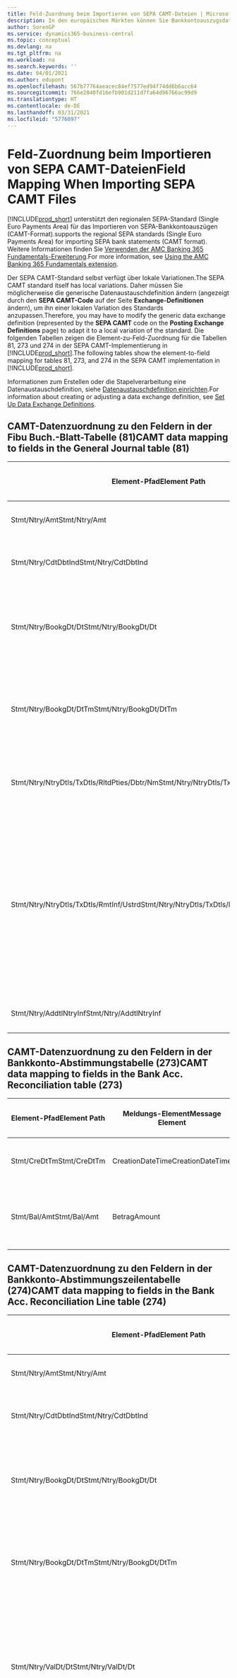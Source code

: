 ```yaml
---
title: Feld-Zuordnung beim Importieren von SEPA CAMT-Dateien | Microsoft Docs
description: In den europäischen Märkten können Sie Bankkontoauszugsdateien in den regionalen SEPA-Standards (einzelner Eurozahlungs-Bereich) importieren.
author: SorenGP
ms.service: dynamics365-business-central
ms.topic: conceptual
ms.devlang: na
ms.tgt_pltfrm: na
ms.workload: na
ms.search.keywords: ''
ms.date: 04/01/2021
ms.author: edupont
ms.openlocfilehash: 567b77764aeacec84ef7577ed94f74dd6b6acc64
ms.sourcegitcommit: 766e2840fd16efb901d211d7fa64d96766ac99d9
ms.translationtype: HT
ms.contentlocale: de-DE
ms.lasthandoff: 03/31/2021
ms.locfileid: "5776097"
---
```

# <a name="field-mapping-when-importing-sepa-camt-files"></a><span data-ttu-id="3d838-103">Feld-Zuordnung beim Importieren von SEPA CAMT-Dateien</span><span class="sxs-lookup"><span data-stu-id="3d838-103">Field Mapping When Importing SEPA CAMT Files</span></span>
[!INCLUDE[prod_short](includes/prod_short.md)] <span data-ttu-id="3d838-104">unterstützt den regionalen SEPA-Standard (Single Euro Payments Area) für das Importieren von SEPA-Bankkontoauszügen (CAMT-Format).</span><span class="sxs-lookup"><span data-stu-id="3d838-104">supports the regional SEPA standards (Single Euro Payments Area) for importing SEPA bank statements (CAMT format).</span></span> <span data-ttu-id="3d838-105">Weitere Informationen finden Sie [Verwenden der AMC Banking 365 Fundamentals-Erweiterung](ui-extensions-amc-banking.md).</span><span class="sxs-lookup"><span data-stu-id="3d838-105">For more information, see [Using the AMC Banking 365 Fundamentals extension](ui-extensions-amc-banking.md).</span></span>  

 <span data-ttu-id="3d838-106">Der SEPA CAMT-Standard selbst verfügt über lokale Variationen.</span><span class="sxs-lookup"><span data-stu-id="3d838-106">The SEPA CAMT standard itself has local variations.</span></span> <span data-ttu-id="3d838-107">Daher müssen Sie möglicherweise die generische Datenaustauschdefinition ändern (angezeigt durch den **SEPA CAMT-Code** auf der Seite **Exchange-Definitionen** ändern), um ihn einer lokalen Variation des Standards anzupassen.</span><span class="sxs-lookup"><span data-stu-id="3d838-107">Therefore, you may have to modify the generic data exchange definition (represented by the **SEPA CAMT** code on the **Posting Exchange Definitions** page) to adapt it to a local variation of the standard.</span></span> <span data-ttu-id="3d838-108">Die folgenden Tabellen zeigen die Element-zu-Feld-Zuordnung für die Tabellen 81, 273 und 274 in der SEPA CAMT-Implementierung in [!INCLUDE[prod_short](includes/prod_short.md)].</span><span class="sxs-lookup"><span data-stu-id="3d838-108">The following tables show the element-to-field mapping for tables 81, 273, and 274 in the SEPA CAMT implementation in [!INCLUDE[prod_short](includes/prod_short.md)].</span></span>  

 <span data-ttu-id="3d838-109">Informationen zum Erstellen oder die Stapelverarbeitung eine Datenaustauschdefinition, siehe [Datenaustauschdefinition einrichten](across-how-to-set-up-data-exchange-definitions.md).</span><span class="sxs-lookup"><span data-stu-id="3d838-109">For information about creating or adjusting a data exchange definition, see [Set Up Data Exchange Definitions](across-how-to-set-up-data-exchange-definitions.md).</span></span>  

## <a name="camt-data-mapping-to-fields-in-the-general-journal-table-81"></a><span data-ttu-id="3d838-110">CAMT-Datenzuordnung zu den Feldern in der Fibu Buch.-Blatt-Tabelle (81)</span><span class="sxs-lookup"><span data-stu-id="3d838-110">CAMT data mapping to fields in the General Journal table (81)</span></span>  

|<span data-ttu-id="3d838-111">Element-Pfad</span><span class="sxs-lookup"><span data-stu-id="3d838-111">Element Path</span></span>|<span data-ttu-id="3d838-112">Meldungs-Element</span><span class="sxs-lookup"><span data-stu-id="3d838-112">Message Element</span></span>|<span data-ttu-id="3d838-113">Datentyp</span><span class="sxs-lookup"><span data-stu-id="3d838-113">Data Type</span></span>|<span data-ttu-id="3d838-114">Beschreibung</span><span class="sxs-lookup"><span data-stu-id="3d838-114">Description</span></span>|<span data-ttu-id="3d838-115">Kennzeichen mit negativem Zeichen</span><span class="sxs-lookup"><span data-stu-id="3d838-115">Negative-Sign Identifier</span></span>|<span data-ttu-id="3d838-116">Feldnr.</span><span class="sxs-lookup"><span data-stu-id="3d838-116">Field No.</span></span>|<span data-ttu-id="3d838-117">Feldname</span><span class="sxs-lookup"><span data-stu-id="3d838-117">Field Name</span></span>|  
|------------------|---------------------|---------------|-----------------|-------------------------------|---------------|----------------|  
|<span data-ttu-id="3d838-118">Stmt/Ntry/Amt</span><span class="sxs-lookup"><span data-stu-id="3d838-118">Stmt/Ntry/Amt</span></span>|<span data-ttu-id="3d838-119">Betrag</span><span class="sxs-lookup"><span data-stu-id="3d838-119">Amount</span></span>|<span data-ttu-id="3d838-120">Dezimal</span><span class="sxs-lookup"><span data-stu-id="3d838-120">Decimal</span></span>|<span data-ttu-id="3d838-121">Der Geldbetrag im Bargeldposten</span><span class="sxs-lookup"><span data-stu-id="3d838-121">The amount of money in the cash entry</span></span>||<span data-ttu-id="3d838-122">13</span><span class="sxs-lookup"><span data-stu-id="3d838-122">13</span></span>|<span data-ttu-id="3d838-123">Betrag</span><span class="sxs-lookup"><span data-stu-id="3d838-123">Amount</span></span>|  
|<span data-ttu-id="3d838-124">Stmt/Ntry/CdtDbtInd</span><span class="sxs-lookup"><span data-stu-id="3d838-124">Stmt/Ntry/CdtDbtInd</span></span>|<span data-ttu-id="3d838-125">CreditDebitIndicator</span><span class="sxs-lookup"><span data-stu-id="3d838-125">CreditDebitIndicator</span></span>|<span data-ttu-id="3d838-126">Text</span><span class="sxs-lookup"><span data-stu-id="3d838-126">Text</span></span>|<span data-ttu-id="3d838-127">Gibt an, ob der Posten ein Habenbetrag oder ein Sollposten ist</span><span class="sxs-lookup"><span data-stu-id="3d838-127">Indicates whether the entry is a credit or a debit entry</span></span>|<span data-ttu-id="3d838-128">DBIT</span><span class="sxs-lookup"><span data-stu-id="3d838-128">DBIT</span></span>|<span data-ttu-id="3d838-129">13</span><span class="sxs-lookup"><span data-stu-id="3d838-129">13</span></span>|<span data-ttu-id="3d838-130">Betrag</span><span class="sxs-lookup"><span data-stu-id="3d838-130">Amount</span></span>|  
|<span data-ttu-id="3d838-131">Stmt/Ntry/BookgDt/Dt</span><span class="sxs-lookup"><span data-stu-id="3d838-131">Stmt/Ntry/BookgDt/Dt</span></span>|<span data-ttu-id="3d838-132">Datum</span><span class="sxs-lookup"><span data-stu-id="3d838-132">Date</span></span>|<span data-ttu-id="3d838-133">Datum</span><span class="sxs-lookup"><span data-stu-id="3d838-133">Date</span></span>|<span data-ttu-id="3d838-134">Das Datum der Buchung eines Postens auf einem Konto oder in den Büchern des Buchhaltungsservices.</span><span class="sxs-lookup"><span data-stu-id="3d838-134">The date when an entry is posted to an account on the account servicer's books</span></span>||<span data-ttu-id="3d838-135">5</span><span class="sxs-lookup"><span data-stu-id="3d838-135">5</span></span>|<span data-ttu-id="3d838-136">Buchungsdatum</span><span class="sxs-lookup"><span data-stu-id="3d838-136">Posting Date</span></span>|  
|<span data-ttu-id="3d838-137">Stmt/Ntry/BookgDt/DtTm</span><span class="sxs-lookup"><span data-stu-id="3d838-137">Stmt/Ntry/BookgDt/DtTm</span></span>|<span data-ttu-id="3d838-138">DateTime</span><span class="sxs-lookup"><span data-stu-id="3d838-138">DateTime</span></span>|<span data-ttu-id="3d838-139">DateTime</span><span class="sxs-lookup"><span data-stu-id="3d838-139">DateTime</span></span>|<span data-ttu-id="3d838-140">Das Datum und die Uhrzeit der Buchung eines Postens auf einem Konto oder in den Büchern des Buchhaltungsservices.</span><span class="sxs-lookup"><span data-stu-id="3d838-140">The date and time when an entry is posted to an account on the account servicer's books</span></span>||<span data-ttu-id="3d838-141">5</span><span class="sxs-lookup"><span data-stu-id="3d838-141">5</span></span>|<span data-ttu-id="3d838-142">Buchungsdatum</span><span class="sxs-lookup"><span data-stu-id="3d838-142">Posting Date</span></span>|  
|<span data-ttu-id="3d838-143">Stmt/Ntry/NtryDtls/TxDtls/RltdPties/Dbtr/Nm</span><span class="sxs-lookup"><span data-stu-id="3d838-143">Stmt/Ntry/NtryDtls/TxDtls/RltdPties/Dbtr/Nm</span></span>|<span data-ttu-id="3d838-144">Name</span><span class="sxs-lookup"><span data-stu-id="3d838-144">Name</span></span>|<span data-ttu-id="3d838-145">Text</span><span class="sxs-lookup"><span data-stu-id="3d838-145">Text</span></span>|<span data-ttu-id="3d838-146">Der Name der Partei, die einen Geldbetrag an das (wesentlichen) schuldet können</span><span class="sxs-lookup"><span data-stu-id="3d838-146">The name of the party that owes an amount of money to the (ultimate) creditor</span></span>||<span data-ttu-id="3d838-147">1221</span><span class="sxs-lookup"><span data-stu-id="3d838-147">1221</span></span>|<span data-ttu-id="3d838-148">Informationen Zahlender</span><span class="sxs-lookup"><span data-stu-id="3d838-148">Payer Information</span></span>|  
|<span data-ttu-id="3d838-149">Stmt/Ntry/NtryDtls/TxDtls/RmtInf/Ustrd</span><span class="sxs-lookup"><span data-stu-id="3d838-149">Stmt/Ntry/NtryDtls/TxDtls/RmtInf/Ustrd</span></span>|<span data-ttu-id="3d838-150">Unstrukturiert</span><span class="sxs-lookup"><span data-stu-id="3d838-150">Unstructured</span></span>|<span data-ttu-id="3d838-151">Text</span><span class="sxs-lookup"><span data-stu-id="3d838-151">Text</span></span>|<span data-ttu-id="3d838-152">Informationen, die angegeben werden, um Abgleichen/Abstimmung eines Postens mit den Artikeln zu aktivieren, die die Zahlung abgleichen soll, wie etwa Handelsrechnungen in einem Debitorensystem, in unstrukturierter Form.</span><span class="sxs-lookup"><span data-stu-id="3d838-152">Information supplied to enable the matching/reconciliation of an entry with the items that the payment is intended to settle, such as commercial invoices in an accounts-receivable system, in an unstructured form</span></span>||<span data-ttu-id="3d838-153">8</span><span class="sxs-lookup"><span data-stu-id="3d838-153">8</span></span>|<span data-ttu-id="3d838-154">Beschreibung</span><span class="sxs-lookup"><span data-stu-id="3d838-154">Description</span></span>|  
|<span data-ttu-id="3d838-155">Stmt/Ntry/AddtlNtryInf</span><span class="sxs-lookup"><span data-stu-id="3d838-155">Stmt/Ntry/AddtlNtryInf</span></span>|<span data-ttu-id="3d838-156">ZusätzlicheEingabeInformationen</span><span class="sxs-lookup"><span data-stu-id="3d838-156">AdditionalEntryInformation</span></span>|<span data-ttu-id="3d838-157">Text</span><span class="sxs-lookup"><span data-stu-id="3d838-157">Text</span></span>|<span data-ttu-id="3d838-158">Zusätzliche Informationen zu der Eingabe</span><span class="sxs-lookup"><span data-stu-id="3d838-158">Additional information about the entry</span></span>||<span data-ttu-id="3d838-159">1222</span><span class="sxs-lookup"><span data-stu-id="3d838-159">1222</span></span>|<span data-ttu-id="3d838-160">Transaktionsinformationen</span><span class="sxs-lookup"><span data-stu-id="3d838-160">Transaction Information</span></span>|  

## <a name="camt-data-mapping-to-fields-in-the-bank-acc-reconciliation-table-273"></a><span data-ttu-id="3d838-161">CAMT-Datenzuordnung zu den Feldern in der Bankkonto-Abstimmungstabelle (273)</span><span class="sxs-lookup"><span data-stu-id="3d838-161">CAMT data mapping to fields in the Bank Acc. Reconciliation table (273)</span></span>  

|<span data-ttu-id="3d838-162">Element-Pfad</span><span class="sxs-lookup"><span data-stu-id="3d838-162">Element Path</span></span>|<span data-ttu-id="3d838-163">Meldungs-Element</span><span class="sxs-lookup"><span data-stu-id="3d838-163">Message Element</span></span>|<span data-ttu-id="3d838-164">Datentyp</span><span class="sxs-lookup"><span data-stu-id="3d838-164">Data Type</span></span>|<span data-ttu-id="3d838-165">Beschreibung</span><span class="sxs-lookup"><span data-stu-id="3d838-165">Description</span></span>|<span data-ttu-id="3d838-166">Kennzeichen mit negativem Zeichen</span><span class="sxs-lookup"><span data-stu-id="3d838-166">Negative-Sign Identifier</span></span>|<span data-ttu-id="3d838-167">Feldnr.</span><span class="sxs-lookup"><span data-stu-id="3d838-167">Field No.</span></span>|<span data-ttu-id="3d838-168">Feldname</span><span class="sxs-lookup"><span data-stu-id="3d838-168">Field Name</span></span>|  
|------------------|---------------------|---------------|-----------------|-------------------------------|---------------|----------------|  
|<span data-ttu-id="3d838-169">Stmt/CreDtTm</span><span class="sxs-lookup"><span data-stu-id="3d838-169">Stmt/CreDtTm</span></span>|<span data-ttu-id="3d838-170">CreationDateTime</span><span class="sxs-lookup"><span data-stu-id="3d838-170">CreationDateTime</span></span>|<span data-ttu-id="3d838-171">Datum</span><span class="sxs-lookup"><span data-stu-id="3d838-171">Date</span></span>|<span data-ttu-id="3d838-172">Das Datum und die Uhrzeit der Erstellung der Nachricht.</span><span class="sxs-lookup"><span data-stu-id="3d838-172">The date and time when the message was created</span></span>||<span data-ttu-id="3d838-173">3</span><span class="sxs-lookup"><span data-stu-id="3d838-173">3</span></span>|<span data-ttu-id="3d838-174">Auszugsdatum</span><span class="sxs-lookup"><span data-stu-id="3d838-174">Statement Date</span></span>|  
|<span data-ttu-id="3d838-175">Stmt/Bal/Amt</span><span class="sxs-lookup"><span data-stu-id="3d838-175">Stmt/Bal/Amt</span></span>|<span data-ttu-id="3d838-176">Betrag</span><span class="sxs-lookup"><span data-stu-id="3d838-176">Amount</span></span>|<span data-ttu-id="3d838-177">Dezimal</span><span class="sxs-lookup"><span data-stu-id="3d838-177">Decimal</span></span>|<span data-ttu-id="3d838-178">Der Betrag, der aus den Nettobeträgen für alle Soll- und Habenposten resultiert</span><span class="sxs-lookup"><span data-stu-id="3d838-178">The amount resulting from the netted amounts for all debit and credit entries</span></span>||<span data-ttu-id="3d838-179">4</span><span class="sxs-lookup"><span data-stu-id="3d838-179">4</span></span>|<span data-ttu-id="3d838-180">Auszug Schluss-Saldo</span><span class="sxs-lookup"><span data-stu-id="3d838-180">Statement Ending Balance</span></span>|  

## <a name="camt-data-mapping-to-fields-in-the-bank-acc-reconciliation-line-table-274"></a><span data-ttu-id="3d838-181">CAMT-Datenzuordnung zu den Feldern in der Bankkonto-Abstimmungszeilentabelle (274)</span><span class="sxs-lookup"><span data-stu-id="3d838-181">CAMT data mapping to fields in the Bank Acc. Reconciliation Line table (274)</span></span>  

|<span data-ttu-id="3d838-182">Element-Pfad</span><span class="sxs-lookup"><span data-stu-id="3d838-182">Element Path</span></span>|<span data-ttu-id="3d838-183">Meldungs-Element</span><span class="sxs-lookup"><span data-stu-id="3d838-183">Message Element</span></span>|<span data-ttu-id="3d838-184">Datentyp</span><span class="sxs-lookup"><span data-stu-id="3d838-184">Data Type</span></span>|<span data-ttu-id="3d838-185">Beschreibung</span><span class="sxs-lookup"><span data-stu-id="3d838-185">Description</span></span>|<span data-ttu-id="3d838-186">Kennzeichen mit negativem Zeichen</span><span class="sxs-lookup"><span data-stu-id="3d838-186">Negative-Sign Identifier</span></span>|<span data-ttu-id="3d838-187">Feldnr.</span><span class="sxs-lookup"><span data-stu-id="3d838-187">Field No.</span></span>|<span data-ttu-id="3d838-188">Feldname</span><span class="sxs-lookup"><span data-stu-id="3d838-188">Field Name</span></span>|  
|------------------|---------------------|---------------|-----------------|-------------------------------|---------------|----------------|  
|<span data-ttu-id="3d838-189">Stmt/Ntry/Amt</span><span class="sxs-lookup"><span data-stu-id="3d838-189">Stmt/Ntry/Amt</span></span>|<span data-ttu-id="3d838-190">Betrag</span><span class="sxs-lookup"><span data-stu-id="3d838-190">Amount</span></span>|<span data-ttu-id="3d838-191">Dezimal</span><span class="sxs-lookup"><span data-stu-id="3d838-191">Decimal</span></span>|<span data-ttu-id="3d838-192">Der Geldbetrag im Bargeldposten</span><span class="sxs-lookup"><span data-stu-id="3d838-192">The amount of money in the cash entry</span></span>||<span data-ttu-id="3d838-193">7</span><span class="sxs-lookup"><span data-stu-id="3d838-193">7</span></span>|<span data-ttu-id="3d838-194">Auszugsbetrag</span><span class="sxs-lookup"><span data-stu-id="3d838-194">Statement Amount</span></span>|  
|<span data-ttu-id="3d838-195">Stmt/Ntry/CdtDbtInd</span><span class="sxs-lookup"><span data-stu-id="3d838-195">Stmt/Ntry/CdtDbtInd</span></span>|<span data-ttu-id="3d838-196">CreditDebitIndicator</span><span class="sxs-lookup"><span data-stu-id="3d838-196">CreditDebitIndicator</span></span>|<span data-ttu-id="3d838-197">Text</span><span class="sxs-lookup"><span data-stu-id="3d838-197">Text</span></span>|<span data-ttu-id="3d838-198">Gibt an, ob der Posten ein Habenbetrag oder ein Sollposten ist</span><span class="sxs-lookup"><span data-stu-id="3d838-198">Indicates whether the entry is a credit or a debit entry</span></span>|<span data-ttu-id="3d838-199">DBIT</span><span class="sxs-lookup"><span data-stu-id="3d838-199">DBIT</span></span>|<span data-ttu-id="3d838-200">7</span><span class="sxs-lookup"><span data-stu-id="3d838-200">7</span></span>|<span data-ttu-id="3d838-201">Auszugsbetrag</span><span class="sxs-lookup"><span data-stu-id="3d838-201">Statement Amount</span></span>|  
|<span data-ttu-id="3d838-202">Stmt/Ntry/BookgDt/Dt</span><span class="sxs-lookup"><span data-stu-id="3d838-202">Stmt/Ntry/BookgDt/Dt</span></span>|<span data-ttu-id="3d838-203">Datum</span><span class="sxs-lookup"><span data-stu-id="3d838-203">Date</span></span>|<span data-ttu-id="3d838-204">Datum</span><span class="sxs-lookup"><span data-stu-id="3d838-204">Date</span></span>|<span data-ttu-id="3d838-205">Das Datum der Buchung eines Postens auf einem Konto oder in den Büchern des Buchhaltungsservices.</span><span class="sxs-lookup"><span data-stu-id="3d838-205">The date when an entry is posted to an account on the account servicer's books</span></span>||<span data-ttu-id="3d838-206">5</span><span class="sxs-lookup"><span data-stu-id="3d838-206">5</span></span>|<span data-ttu-id="3d838-207">Transaktionsdatum</span><span class="sxs-lookup"><span data-stu-id="3d838-207">Transaction Date</span></span>|  
|<span data-ttu-id="3d838-208">Stmt/Ntry/BookgDt/DtTm</span><span class="sxs-lookup"><span data-stu-id="3d838-208">Stmt/Ntry/BookgDt/DtTm</span></span>|<span data-ttu-id="3d838-209">DateTime</span><span class="sxs-lookup"><span data-stu-id="3d838-209">DateTime</span></span>|<span data-ttu-id="3d838-210">DateTime</span><span class="sxs-lookup"><span data-stu-id="3d838-210">DateTime</span></span>|<span data-ttu-id="3d838-211">Das Datum und die Uhrzeit der Buchung eines Postens auf einem Konto oder in den Büchern des Buchhaltungsservices.</span><span class="sxs-lookup"><span data-stu-id="3d838-211">The date and time when an entry is posted to an account on the account servicer's books</span></span>||<span data-ttu-id="3d838-212">5</span><span class="sxs-lookup"><span data-stu-id="3d838-212">5</span></span>|<span data-ttu-id="3d838-213">Transaktionsdatum</span><span class="sxs-lookup"><span data-stu-id="3d838-213">Transaction Date</span></span>|  
|<span data-ttu-id="3d838-214">Stmt/Ntry/ValDt/Dt</span><span class="sxs-lookup"><span data-stu-id="3d838-214">Stmt/Ntry/ValDt/Dt</span></span>|<span data-ttu-id="3d838-215">Datum</span><span class="sxs-lookup"><span data-stu-id="3d838-215">Date</span></span>|<span data-ttu-id="3d838-216">Datum</span><span class="sxs-lookup"><span data-stu-id="3d838-216">Date</span></span>|<span data-ttu-id="3d838-217">Das Datum, an dem Anlagen für den Kontobesitzer im Falle eines Habenpostens verfügbar sind oder oder im Falle eines Sollpostens nicht mehr verfügbar sind.</span><span class="sxs-lookup"><span data-stu-id="3d838-217">The date when assets become available to the account owner in case of a credit entry, or cease to be available to the account owner in case of a debit entry</span></span>||<span data-ttu-id="3d838-218">12</span><span class="sxs-lookup"><span data-stu-id="3d838-218">12</span></span>|<span data-ttu-id="3d838-219">Valutadatum</span><span class="sxs-lookup"><span data-stu-id="3d838-219">Value Date</span></span>|  
|<span data-ttu-id="3d838-220">Stmt/Ntry/ValDt/DtTm</span><span class="sxs-lookup"><span data-stu-id="3d838-220">Stmt/Ntry/ValDt/DtTm</span></span>|<span data-ttu-id="3d838-221">DateTime</span><span class="sxs-lookup"><span data-stu-id="3d838-221">DateTime</span></span>|<span data-ttu-id="3d838-222">DateTime</span><span class="sxs-lookup"><span data-stu-id="3d838-222">DateTime</span></span>|<span data-ttu-id="3d838-223">Das Datum und die Uhrzeit, wenn Anlagen für den Kontobesitzer im Falle eines Habenpostens verfügbar sind oder oder im Falle eines Sollpostens nicht mehr verfügbar sind.</span><span class="sxs-lookup"><span data-stu-id="3d838-223">The date and time when assets become available to the account owner in case of a credit entry, or cease to be available to the account owner in case of a debit entry</span></span>||<span data-ttu-id="3d838-224">12</span><span class="sxs-lookup"><span data-stu-id="3d838-224">12</span></span>|<span data-ttu-id="3d838-225">Valutadatum</span><span class="sxs-lookup"><span data-stu-id="3d838-225">Value Date</span></span>|  
|<span data-ttu-id="3d838-226">Stmt/Ntry/NtryDtls/TxDtls/RltdPties/Dbtr/Nm</span><span class="sxs-lookup"><span data-stu-id="3d838-226">Stmt/Ntry/NtryDtls/TxDtls/RltdPties/Dbtr/Nm</span></span>|<span data-ttu-id="3d838-227">Name</span><span class="sxs-lookup"><span data-stu-id="3d838-227">Name</span></span>|<span data-ttu-id="3d838-228">Text</span><span class="sxs-lookup"><span data-stu-id="3d838-228">Text</span></span>|<span data-ttu-id="3d838-229">Der Name der Partei, die einen Geldbetrag an das (wesentlichen) schuldet können</span><span class="sxs-lookup"><span data-stu-id="3d838-229">The name of the party that owes an amount of money to the (ultimate) creditor</span></span>||<span data-ttu-id="3d838-230">15</span><span class="sxs-lookup"><span data-stu-id="3d838-230">15</span></span>|<span data-ttu-id="3d838-231">Informationen Zahlender</span><span class="sxs-lookup"><span data-stu-id="3d838-231">Payer Information</span></span>|  
|<span data-ttu-id="3d838-232">Stmt/Ntry/NtryDtls/TxDtls/RmtInf/Ustrd</span><span class="sxs-lookup"><span data-stu-id="3d838-232">Stmt/Ntry/NtryDtls/TxDtls/RmtInf/Ustrd</span></span>|<span data-ttu-id="3d838-233">Unstrukturiert</span><span class="sxs-lookup"><span data-stu-id="3d838-233">Unstructured</span></span>|<span data-ttu-id="3d838-234">Text</span><span class="sxs-lookup"><span data-stu-id="3d838-234">Text</span></span>|<span data-ttu-id="3d838-235">Informationen, die angegeben werden, um Abgleichen/Abstimmung eines Postens mit den Artikeln zu aktivieren, die die Zahlung abgleichen soll, wie etwa Handelsrechnungen in einem Debitorensystem, in unstrukturierter Form.</span><span class="sxs-lookup"><span data-stu-id="3d838-235">Information supplied to enable the matching/reconciliation of an entry with the items that the payment is intended to settle, such as commercial invoices in an accounts-receivable system, in an unstructured form</span></span>||<span data-ttu-id="3d838-236">6</span><span class="sxs-lookup"><span data-stu-id="3d838-236">6</span></span>|<span data-ttu-id="3d838-237">Beschreibung</span><span class="sxs-lookup"><span data-stu-id="3d838-237">Description</span></span>|  
|<span data-ttu-id="3d838-238">Stmt/Ntry/AddtlNtryInf</span><span class="sxs-lookup"><span data-stu-id="3d838-238">Stmt/Ntry/AddtlNtryInf</span></span>|<span data-ttu-id="3d838-239">ZusätzlicheEingabeInformationen</span><span class="sxs-lookup"><span data-stu-id="3d838-239">AdditionalEntryInformation</span></span>|<span data-ttu-id="3d838-240">Text</span><span class="sxs-lookup"><span data-stu-id="3d838-240">Text</span></span>|<span data-ttu-id="3d838-241">Zusätzliche Informationen zu der Eingabe</span><span class="sxs-lookup"><span data-stu-id="3d838-241">Additional information about the entry</span></span>||<span data-ttu-id="3d838-242">16</span><span class="sxs-lookup"><span data-stu-id="3d838-242">16</span></span>|<span data-ttu-id="3d838-243">Transaktionsinformationen</span><span class="sxs-lookup"><span data-stu-id="3d838-243">Transaction Information</span></span>|  

 <span data-ttu-id="3d838-244">Elemente im **Ntry**-Knoten, die in [!INCLUDE[prod_short](includes/prod_short.md)] importiert, aber nicht mit einem Feld verknüpft werden, werden in der **Exch.Spaltendefinition buchen**-Tabelle gespeichert.</span><span class="sxs-lookup"><span data-stu-id="3d838-244">Elements in the **Ntry** node that are imported into [!INCLUDE[prod_short](includes/prod_short.md)] but not mapped to any fields are stored in the **Posting Exch. Column Def** table.</span></span> <span data-ttu-id="3d838-245">Benutzer können diese Elemente **Zahlungsabstimmungsbuch.-Blatt**, **Zahlungsausgleich** und **Bankkonto Abstimmen** Seiten anzeigen, indem sie die **Details zur Bankauszugsposition** Aktion auswählen.</span><span class="sxs-lookup"><span data-stu-id="3d838-245">Users can view these elements from the **Payment Reconciliation Journal**, **Payment Application**, and **Bank Acc. Reconciliation** pages by choosing the **Bank Statement Line Details** action.</span></span> <span data-ttu-id="3d838-246">Weitere Informationen finden Sie unter [Abstimmen von Zahlungen mithilfe der automatischen Anwendung](receivables-how-reconcile-payments-auto-application.md).</span><span class="sxs-lookup"><span data-stu-id="3d838-246">For more information, see [Reconcile Payments Using Automatic Application](receivables-how-reconcile-payments-auto-application.md).</span></span>

> [!IMPORTANT]
> <span data-ttu-id="3d838-247">Bei einem Import von CAMT-Bankauszügen erwartet [!INCLUDE[prod_short](includes/prod_short.md)], dass jede Transaktion eindeutig ist. Dies bedeutet, dass das Feld **Transaktions-ID**, das vom Tag *Stmt/Ntry/NtryDtls/TxDtls/Refs/EndToEndId* in der CAMT-Datei stammt, innerhalb der offenen Bankkontoabstimmung eindeutig sein muss.</span><span class="sxs-lookup"><span data-stu-id="3d838-247">In an import of CAMT bank statements, [!INCLUDE[prod_short](includes/prod_short.md)] expects each transaction to be unique, which means that the **Transaction ID** field that comes from the *Stmt/Ntry/NtryDtls/TxDtls/Refs/EndToEndId* tag in the CAMT file, must be unique within the open bank account reconciliation.</span></span> <span data-ttu-id="3d838-248">Wenn die Informationen nicht vorhanden sind, ignoriert [!INCLUDE[prod_short](includes/prod_short.md)] die Zahlung.</span><span class="sxs-lookup"><span data-stu-id="3d838-248">If the information is not present, [!INCLUDE[prod_short](includes/prod_short.md)] ignores the payment.</span></span> <span data-ttu-id="3d838-249">Wenn eine frühere Bankabstimmung für dasselbe Bankkonto mit derselben Transaktions-ID wie beim aktuellen Import gebucht wurde, wird die aktuelle Transaktion nicht automatisch abgestimmt, kann aber dennoch importiert werden.</span><span class="sxs-lookup"><span data-stu-id="3d838-249">If an earlier bank reconciliation on the same bank account was posted with the same transaction ID as on the current import, the current transaction will not automatically reconcile but can still be imported.</span></span>

## <a name="see-also"></a><span data-ttu-id="3d838-250">Siehe auch</span><span class="sxs-lookup"><span data-stu-id="3d838-250">See Also</span></span>  
[<span data-ttu-id="3d838-251">Datenaustausch einrichten</span><span class="sxs-lookup"><span data-stu-id="3d838-251">Setting Up Data Exchange</span></span>](across-set-up-data-exchange.md)  
[<span data-ttu-id="3d838-252">Daten elektronisch austauschen</span><span class="sxs-lookup"><span data-stu-id="3d838-252">Exchanging Data Electronically</span></span>](across-data-exchange.md)  
<span data-ttu-id="3d838-253">[Verwenden der AMC Banking 365 Fundamentals-Erweiterung](ui-extensions-amc-banking.md) </span><span class="sxs-lookup"><span data-stu-id="3d838-253">[Using the AMC Banking 365 Fundamentals extension](ui-extensions-amc-banking.md) </span></span>  
[<span data-ttu-id="3d838-254">Verwenden von XML-Schemas, um Datenaustauschdefinitionen vorzubereiten</span><span class="sxs-lookup"><span data-stu-id="3d838-254">Use XML Schemas to Prepare Data Exchange Definitions</span></span>](across-how-to-use-xml-schemas-to-prepare-data-exchange-definitions.md)  
[<span data-ttu-id="3d838-255">Zahlungen mit automatischem Ausgleich abstimmen</span><span class="sxs-lookup"><span data-stu-id="3d838-255">Reconcile Payments Using Automatic Application</span></span>](receivables-how-reconcile-payments-auto-application.md)  


[!INCLUDE[footer-include](includes/footer-banner.md)]